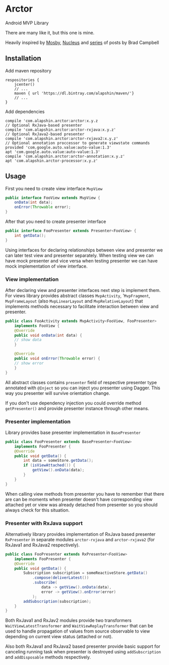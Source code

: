 # Arctor
Android MVP Library

There are many like it, but this one is mine.

Heavily inspired by [Mosby](https://github.com/sockeqwe/mosby), [Nucleus](https://github.com/konmik/nucleus) and [series](http://blog.bradcampbell.nz/rxjava-handling-configuration-changes-with-request-observables/) of posts by Brad Campbell

## Installation
Add maven repository
```grovy
respositories {
    jcenter()
    // ...
    maven { url 'https://dl.bintray.com/alapshin/maven/'}
    // ...
}
```

Add dependencies
```
compile 'com.alapshin.arctor:arctor:x.y.z
// Optional RxJava-based presenter
compile 'com.alapshin.arctor:arctor-rxjava:x.y.z'
// Optional RxJava2-based presenter
compile 'com.alapshin.arctor:arctor-rxjava2:x.y.z'
// Optional annotation proccessor to generate viewstate commands
provided 'com.google.auto.value:auto-value:1.3'
apt 'com.google.auto.value:auto-value:1.3'
compile 'com.alapshin.arctor:arctor-annotation:x.y.z'
apt 'com.alapshin.arctor-processor:x.y.z'
```

## Usage
First you need to create view interface `MvpView`
```java
public interface FooView extends MvpView {
    onData(int data);
    onError(Throwable error);
}
```
After that you need to create presenter interface
```java
public interface FooPresenter extends Presenter<FooView> {
    int getData();
}
```

Using interfaces for declaring relationships between view and presenter
we can later test view and presenter separately. When testing view we can
have mock presenter and vice versa when testing presenter we can have
mock implementation of view interface.

### View implementation
After declaring view and presenter interfaces next step is implement them.
For views library provides abstract classes `MvpActivity`, '`MvpFragment`,
`MvpFrameLayout` (also `MvpLinearLayout` and `MvpRelativeLayout`) that
implements methods necessary to facilitate interaction between view and
presenter.
```java
public class FooActivity extends MvpActivity<FooView, FooPresenter>
    implements FooView {
    @Override
    public void onData(int data) {
    // show data
    }

    @Override
    public void onError(Throwable error) {
    // show error
    }
}
```
All abstract classes contains `presenter` field of respective presenter
type annotated with `@Inject` so you can inject you presenter using Dagger.
This way you presenter will survive orientation change.

If you don't use dependency injection you could override method
`getPresenter()` and provide presenter instance through other means.

### Presenter implementation
Library provides base presenter implementation in `BasePresenter`
```java
public class FooPresenter extends BasePresenter<FooView>
    implements FooPresenter {
    @Override
    public void getData() {
        int data = someStore.getData();
        if (isViewAttached()) {
            getView().onData(data);
        }
    }
}
```
When calling view methods  from presenter you have to remember that
there are can be moments when presenter doesn't have corresponding view
attached yet or view was already detached from presenter so you should
always check for this situation.

### Presenter with RxJava support
Alternatively library provides implementation of RxJava based presenter
`RxPresenter` in separate modules `arctor-rxjava` and `arctor-rxjava2`
(for RxJava1 and RxJava2 respectively).
```java
public class FooPresenter extends RxPresenter<FooView>
    implements FooPresenter {
    @Override
    public void getData() {
        Subscription subscription = someReactiveStore.getData()
            .compose(deliverLatest())
            .subscribe(
                data -> getView().onData(data),
                error -> getView().onError(error)
            );
        addSubscription(subscription);
    }
}
```

Both RxJava1 and RxJav2 modules provide two transformers
`WaitViewLatestTransformer` and `WaitViewReplayTransformer` that
can be used to handle propagation of values from source observable to
view depending on current view status (attached or not).

Also both RxJava1 and RxJava2 based presenter provide basic support
for canceling running task when presenter is destroyed using
`addSubscription` and `addDisposable` methods respectively.
